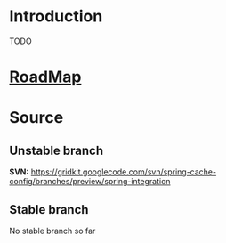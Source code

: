 # Introduction #
TODO


# [RoadMap](SpringCacheConfigRoadMap.md) #

# Source #
## Unstable branch ##
**SVN:** https://gridkit.googlecode.com/svn/spring-cache-config/branches/preview/spring-integration
## Stable branch ##
No stable branch so far